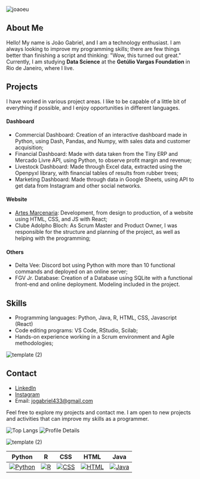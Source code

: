 ![joaoeu](https://github.com/jgabrielsg/jgabrielsg/assets/126505004/43f732a3-93d8-442d-b38a-598affdccaa7)

## About Me
Hello! My name is João Gabriel, and I am a technology enthusiast. I am always looking to improve my programming skills; there are few things better than finishing a script and thinking: "Wow, this turned out great." Currently, I am studying **Data Science** at the **Getúlio Vargas Foundation** in Rio de Janeiro, where I live.

## Projects
I have worked in various project areas. I like to be capable of a little bit of everything if possible, and I enjoy opportunities in different languages.

#### Dashboard
* Commercial Dashboard: Creation of an interactive dashboard made in Python, using Dash, Pandas, and Numpy, with sales data and customer acquisition;
* Financial Dashboard: Made with data taken from the Tiny ERP and Mercado Livre API, using Python, to observe profit margin and revenue;
* Livestock Dashboard: Made through Excel data, extracted using the Openpyxl library, with financial tables of results from rubber trees;
* Marketing Dashboard: Made through data in Google Sheets, using API to get data from Instagram and other social networks.

#### Website
* [Artes Marcenaria](https://www.artesmarcenaria.com.br/): Development, from design to production, of a website using HTML, CSS, and JS with React;
* Clube Adolpho Bloch: As Scrum Master and Product Owner, I was responsible for the structure and planning of the project, as well as helping with the programming;

#### Others
* Delta Vee: Discord bot using Python with more than 10 functional commands and deployed on an online server;
* FGV Jr. Database: Creation of a Database using SQLite with a functional front-end and online deployment. Modeling included in the project.

## Skills
* Programming languages: Python, Java, R, HTML, CSS, Javascript (React)
* Code editing programs: VS Code, RStudio, Scilab;
* Hands-on experience working in a Scrum environment and Agile methodologies;

![template (2)](https://github.com/jgabrielsg/jgabrielsg/assets/126505004/bd8d6cfa-1a9e-4543-8918-397f8707eeef)

## Contact
* [LinkedIn](https://www.linkedin.com/in/jo%C3%A3o-gabriel-machado-23b376218/)
* [Instagram](https://www.instagram.com/joaogabrielmachado967/)
* Email: jogabriel433@gmail.com

Feel free to explore my projects and contact me. I am open to new projects and activities that can improve my skills as a programmer.

![Top Langs](https://github-readme-stats.vercel.app/api/top-langs/?username=jgabrielsg&layout=compact&theme=radical) ![Profile Details](http://github-profile-summary-cards.vercel.app/api/cards/profile-details?username=jgabrielsg&theme=dracula)


![template (2)](https://github.com/jgabrielsg/jgabrielsg/assets/126505004/bd8d6cfa-1a9e-4543-8918-397f8707eeef)


| Python | R | CSS | HTML | Java |
|--------|---|-----|------|------|
| [![Python](https://img.shields.io/badge/Python-%2314354C.svg?style=flat&logo=python&logoColor=white)](https://github.com/jgabrielsg/jgabrielsg) | [![R](https://img.shields.io/badge/R-%23276DC3.svg?style=flat&logo=r&logoColor=white)](https://github.com/jgabrielsg/jgabrielsg) | [![CSS](https://img.shields.io/badge/CSS-%231572B6.svg?style=flat&logo=css3&logoColor=white)](https://github.com/jgabrielsg/jgabrielsg) | [![HTML](https://img.shields.io/badge/HTML-%23E34F26.svg?style=flat&logo=html5&logoColor=white)]([link_para_projeto](https://github.com/jgabrielsg/jgabrielsg)) | [![Java](https://img.shields.io/badge/Java-%23ED8B00.svg?style=flat&logo=java&logoColor=white)]([link_para_projeto](https://github.com/jgabrielsg/jgabrielsg)) 
